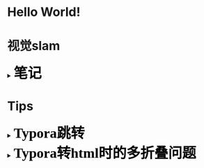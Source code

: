 # Hello World!



# 视觉slam

<details>
    <summary>
        <b><font face="微软雅黑" color="black" size="6.8" >笔记</font>
    </summary>


## <span id='jump'>最好直接完整clone项目</span>

```
git clone --recursive-submodules https://github.com/gaoxiang12/slambook2.git
```

安装所有依赖

```
sudo apt install -y libglew-dev libpng-dev python3-dev
```

重新编译安装



```
cd slambook2/3rdparty/Pangolin
mkdir build && cd build
cmake .. && make && sudo make install
```

编译ch3并运行

如果是使用[原作者的库](https://github.com/stevenlovegrove/Pangolin/)，需要先运行`./scripts/install_prerequisites.sh --dry-run recommended`安装依赖后编译安装



## ch3 

### git submodule update --init --recursive出错提示子模组未对路径注册

因为我使用的git url格式与原项目下的.gitmodule文件中的url格式不对，它写的是https格式，而我使用的是git的格式。

按照以下方法更换一下即可：

```
[submodule "3rdparty/Pangolin"]
	path = 3rdparty/Pangolin
	url = git@github.com:stevenlovegrove/Pangolin
[submodule "3rdparty/Sophus"]
	path = 3rdparty/Sophus
	url = git@github.com:strasdat/Sophus
[submodule "3rdparty/ceres-solver"]
	path = 3rdparty/ceres-solver
	url = git@github.com:ceres-solver/ceres-solver
[submodule "3rdparty/g2o"]
	path = 3rdparty/g2o
	url = git@github.com:RainerKuemmerle/g2o
[submodule "3rdparty/DBoW3"]
	path = 3rdparty/DBoW3
	url = git@github.com:rmsalinas/DBow3
[submodule "3rdparty/googletest"]
	path = 3rdparty/googletest
	url = git@github.com:google/googletest.git
```

子模块的url同步修改

```
$ git submodule sync
```

最后再来：

```
$ git submodule update --init --recursive
```

[最好直接完整clone项目](#jump)



### plotTrajectory.cpp

1. 添加#include<Eigen/Geometry>
2. string trajectory_file 需要更改

</details>



# Tips

<details><summary><b><font face="微软雅黑" color="black" size="6.8" >Typora跳转</font></summary>


## 第一种跳转：

使用方括号[] 、(#锚点) 、a标签 、id 属性
点击点：

```
点击点：
[1、感冒了](#length)
调转到的点：
<a id="length">吃药休息</a>
```

## 第二种跳转：

使用方括号[] 、(#锚点) 、span标签 、id 属性

```
点击点：
[2、问医生可以喝奶茶吗](#jump)
调转到的点：
<span id='jump'>医生说可以喝一点点</span>
```

</details>



<details><summary><b><font face="微软雅黑" color="black" size="6.8" >Typora转html时的多折叠问题</font></summary>

## 第一种折叠

在第一段折叠结束后输入强制回车

```
<bp>
```

这样后面的html代码可以多行输入

## 第二种折叠

html代码输入在同一行



<details><summary><b><font face="微软雅黑" color="black" size="6.8" >LaTeX论文</font></summary>

## TeXLive+TeXstudio win10

**LaTeX的使用需要2个重要东西：1.**选择一个TeX发行版进行安装（根据个人系统，本文选择**Texlive Win10**）。**2.**选择合适的Latex编辑器（如CTex的Winedt,本文选择**Texstudio**）

本人下载的TeXlive是最新版的（如下图），下载地址：[清华Texlive镜像](https://link.zhihu.com/?target=https%3A//mirrors.tuna.tsinghua.edu.cn/CTAN/systems/texlive/Images/)。安装程序为texlive2021-20210325.iso。

![img](https://pic1.zhimg.com/80/v2-84b642024f2f613f1b519ec4c6c54800_1440w.jpg)

**安装步骤：**

**1. 解压Texlive2021-20210325.iso文件，右键install-tl-windows.bat,以管理员身份打开。**

![img](https://pic2.zhimg.com/80/v2-349df902cb16a7da9b2ccc4b52f26821_1440w.jpg)

**2. 出现如下界面，点击 Advanced。**

![img](https://pic2.zhimg.com/80/v2-0844260d0756bab78f9f7bc06a277b95_1440w.webp)

**3. 选择安装位置，其他保持默认，并点击安装**

![img](https://pic1.zhimg.com/80/v2-dd788de434dcb737f781fa4aebe5191c_1440w.webp)

**4. 出现如下界面，等待ing**

![img](https://pic1.zhimg.com/v2-4545a3ef117ae522459cf5fe39f535b6.jpg?source=25ab7b06)

**5. 安装完成**

![img](https://pic3.zhimg.com/80/v2-6bb1b34bd26265858969ddad2534949a_1440w.webp)

**6. 最后打开cmd,分别输入tex -v, latex -v, xelatex -v, pdflatex - v 出现版本号证明安装成功！！！**

-> tex -v

![img](https://pic3.zhimg.com/80/v2-aa4be97ef416102d5f78c6677b850fca_1440w.webp)

-> latex -v

![img](https://pic2.zhimg.com/80/v2-8effa6cec4c2110ba7062ebf220cfd71_1440w.webp)

-> xelatex -v

![img](https://pic4.zhimg.com/80/v2-373afb148f20f9982114861113bb91fb_1440w.webp)

-> pdflatex - v

![img](https://pic3.zhimg.com/80/v2-12e9d61e189d888a6b23ea9ec608322e_1440w.webp)

------

**三、TeXStudio安装**

**1**. **安装 按照下面步骤进行安装（很简单）TexStudio下载地址：**[TeXStudio](https://link.zhihu.com/?target=http%3A//texstudio.sourceforge.net/)

![img](https://pic4.zhimg.com/80/v2-43d1f9119eb142130b062399bb34daaf_1440w.webp)

![img](https://pic3.zhimg.com/80/v2-7a6b796cfdd867171988bc2764988f62_1440w.webp)

![img](https://pic3.zhimg.com/80/v2-776eaae33bc5eae32980c1bb2e7b1616_1440w.webp)

**2. 配置**

**接下来就是TeXstudio的配置。**

**2.1 将语言设置为中文。依次选择Opitions->Configure TeXstudio**

![img](https://pic4.zhimg.com/80/v2-dc53ab7ae21630b4d26d9cd0899d063b_1440w.webp)

**2.2 修改中文界面后，我们可以选择左侧命令设置不同编译器，外部PDF查看器，和参看文献的执行程序。**

点击1处，可以将上述提到的3，4，5等的路径设置为TeXlive安装路径下对应的exe执行程序。点击2处，就可恢复默认。

![img](https://pic1.zhimg.com/80/v2-5816e83f47ec8543d27ac53e2e85d074_1440w.webp)

**2.3 默认编译器、默认PDF查看器、默认文献工具等设置**

点击构建选项，可以修改默认编译器、PDF查看器和默认文献工具等。若写中文论文，则需修改默认编译器为XelaTeX. 若为英文，则用PdfLaTex。

![img](https://pic2.zhimg.com/80/v2-ffca3f2ebefcca32bbd5a6e014edc3f5_1440w.webp)

**2.4 设置默认字体编码和添加行号**

点击编辑器选项，一般默认字体编码为UTF-8（一般不修改）。显示行号默认：所有行号。添加行号，可以快速定位某个词或句的位置。此外，当程序报错时，可快速定位到出错位置，方便修改。

![img](https://pic2.zhimg.com/80/v2-c668cc7e5074376c0335d529b1084cfd_1440w.webp)

![img](https://pic3.zhimg.com/80/v2-0db0b5dc663a59c2523eb4dadc65b162_1440w.webp)

**小结：TeXstudio的配置就介绍到这里，如有其他配置，可根据自己需求设定，也可在评论区区留言。**

**3. TeXstudio中英文测试**

输入下面代码（含中文），选择默认编译器为XeLateX（选择PDFLeteX会报错），点击编译并查看按钮（或F5快捷键），查看效果。

```tex
\documentclass[11pt]{ctexart}  
\usepackage[top=2cm, bottom=2cm, left=2cm, right=2cm]{geometry}  
\usepackage{algorithm}  
\usepackage{algorithmicx}  
\usepackage{algpseudocode}  
\usepackage{amsmath}  

\floatname{algorithm}{算法}  
\renewcommand{\algorithmicrequire}{\textbf{输入:}}  
\renewcommand{\algorithmicensure}{\textbf{输出:}}  

\begin{document}  
    \begin{algorithm}  
        \caption{用归并排序求逆序数}  
        \begin{algorithmic}[1] %每行显示行号  
            \Require $Array$数组，$n$数组大小  
            \Ensure 逆序数  
            \Function {MergerSort}{$Array, left, right$}  
            \State $result \gets 0$  
            \If {$left < right$}  
            \State $middle \gets (left + right) / 2$  
            \State $result \gets result +$ \Call{MergerSort}{$Array, left, middle$}  
            \State $result \gets result +$ \Call{MergerSort}{$Array, middle, right$}  
            \State $result \gets result +$ \Call{Merger}{$Array,left,middle,right$}  
            \EndIf  
            \State \Return{$result$}  
            \EndFunction  
            \State  
            \Function{Merger}{$Array, left, middle, right$}  
            \State $i\gets left$  
            \State $j\gets middle$  
            \State $k\gets 0$  
            \State $result \gets 0$  
            \While{$i<middle$ \textbf{and} $j<right$}  
            \If{$Array[i]<Array[j]$}  
            \State $B[k++]\gets Array[i++]$  
            \Else  
            \State $B[k++] \gets Array[j++]$  
            \State $result \gets result + (middle - i)$  
            \EndIf  
            \EndWhile  
            \While{$i<middle$}  
            \State $B[k++] \gets Array[i++]$  
            \EndWhile  
            \While{$j<right$}  
            \State $B[k++] \gets Array[j++]$  
            \EndWhile  
            \For{$i = 0 \to k-1$}  
            \State $Array[left + i] \gets B[i]$  
            \EndFor  
            \State \Return{$result$}  
            \EndFunction  
        \end{algorithmic}  
    \end{algorithm}  
\end{document}
```

**XeLateX编译器（未报错）**：

![img](https://pic4.zhimg.com/80/v2-7fdec8e409eb2fec19d94194c0218987_1440w.webp)

**PDFLaTeX编译器（报错）**：

![img](https://pic1.zhimg.com/80/v2-76d63763e78403fcad3466da80bd3bfc_1440w.webp)

输入下面代码（**只有英文**），编译器XeLaTeX/PDFLeTeX都可，点击编译并查看按钮（或F5快捷键），查看效果。（**注：代码太长，已附件形式显示**）

![img](https://pic3.zhimg.com/80/v2-df6dc4b3fe5469e38f8a58544ec9a58a_1440w.webp)

